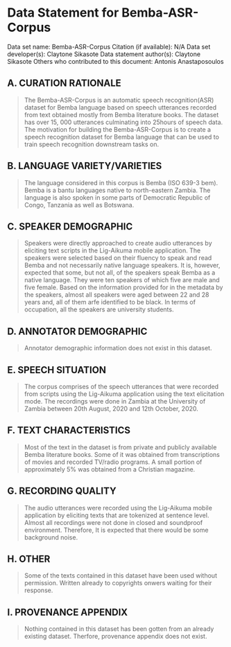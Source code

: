 # Data Statement for Bemba-ASR-Corpus

 Data set name: Bemba-ASR-Corpus
 Citation (if available): N/A
 Data set developer(s): Claytone Sikasote
 Data statement author(s): Claytone Sikasote
 Others who contributed to this document: Antonis Anastaposoulos

## A. CURATION RATIONALE 

> The Bemba-ASR-Corpus is an automatic speech recognition(ASR) dataset for Bemba language based on speech utterances recorded from text obtained mostly from Bemba literature books.  The dataset has over 15, 000 utterances culminating into 25hours of speech data. The motivation for building the Bemba-ASR-Corpus is to create a speech recognition dataset for Bemba language that can be used to train speech recognition downstream tasks on. 

## B. LANGUAGE VARIETY/VARIETIES

> The language considered in this corpus is Bemba (ISO 639-3 bem). Bemba is a bantu languages native to north-eastern Zambia. The language is also spoken in some parts of Democratic Republic of Congo, Tanzania as well as Botswana.

## C. SPEAKER DEMOGRAPHIC

> Speakers were directly approached to create audio utterances by eliciting text scripts in the Lig-Aikuma mobile application. The speakers were selected based on their fluency to speak and read Bemba and not necessarily native language speakers. It is, however, expected that some, but not all, of the speakers speak Bemba as a native language. They were ten speakers of which five are male and five female. Based on the information provided for in the metadata by the speakers, almost all speakers were aged between 22 and 28 years and, all of them arfe identified to be black. In terms of occupation, all the speakers are university students. 
 
## D. ANNOTATOR DEMOGRAPHIC
> Annotator demographic information does not exist in this dataset.

## E. SPEECH SITUATION

> The corpus comprises of the speech utterances that were recorded from scripts using the Lig-Aikuma application using the text elicitation mode. The recordings were done in Zambia at the University of Zambia between 20th August, 2020 and 12th October, 2020.

## F. TEXT CHARACTERISTICS

> Most of the text in the dataset is from private and publicly available Bemba literature books. Some of it was obtained from transcriptions of movies and recorded TV/radio programs. A small portion of approximately 5% was obtained from a Christian magazine. 

## G. RECORDING QUALITY

> The audio utterances were recorded using the Lig-Aikuma mobile application by eliciting texts that are tokenized at sentence level. Almost all recordings were not done in closed and soundproof environment. Therefore, It is expected that there would be some background noise.

## H. OTHER

> Some of the texts contained in this dataset have been used without permission. Written already to copyrights onwers waiting for their response. 

## I. PROVENANCE APPENDIX

> Nothing contained in this dataset has been gotten from an already existing dataset. Therfore, provenance appendix does not exist.
